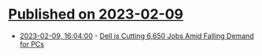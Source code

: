 # [Published on 2023-02-09](index.md)

* [2023-02-09, 16:04:00](https://soylentnews.org/article.pl?sid=23/02/08/1855223&from=rss) - [Dell is Cutting 6,650 Jobs Amid Falling Demand for PCs](https://soylentnews.org/article.pl?sid=23/02/08/1855223&from=rss)
